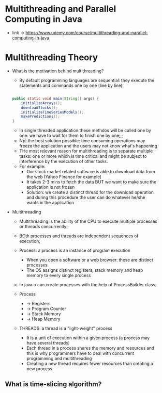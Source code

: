 <h1>Multithreading and Parallel Computing in Java</h1>

* link -> https://www.udemy.com/course/multithreading-and-parallel-computing-in-java

<h1>Multithreading Theory</h1>

* What is the motivation behind multithreading?
    * By default programming languages are sequential: they execute the statements and commands one by one (line by line)

    ```java

    public static void main(String[] args) {
        initializeArrays();
        downloadStocks();
        initializeTimeSeriesModels();
        makePredictions();
    }


    ```


    * In single threaded application these methdos will be called one by one: we have to wait for them to finish one by one;;;
    * Npt the best solution possible: time consuming operations may freeze the application and the users may not know what's happening
    * THe most relevant reason for multithreading is to separate multiple tasks: one or more which is time critical and might be subject to interference by the execution of other tasks.
    * For example:
        * Our stock market related software is able to download data from the web (Yahoo FInance for example)
        * It takes 2-3 mins to fetch the data BUT we want to make sure the application is not frozen
        * Solution: we create a distinct thread for the download operation and during this procedure the user can do whatever he/she wants in the application


* Multithreading
    * Multithreading is the ability of the CPU to execute multiple processes or threads concurrently;
    * BOth processes and threads are independent sequences of execution;
    * Process: a process is an instance of program execution
        * When you open a software or a web browser: these are distinct processes
        * The OS assigns distinct registers, stack memory and heap memory to every single process
    * In java o can create processes with the help of ProcessBuilder class;

    * Process
        * -> Registers
        * -> Program Counter
        * -> Stack Memory
        * -> Heap Memory
    
    * THREADS: a thread is a "light-weight" process
        * It is a unit of execution within a given process (a process may have several threads)
        * Each thread in a process shares the memory and resources and this is why programmers have to deal with concurrent programming and multithreading
        * Creating a new thread requires fewer resources than creating a new process
    

<h2>What is time-slicing algorithm?</h2>